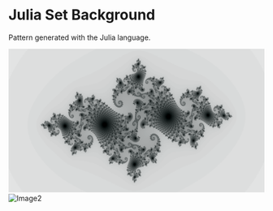 # Julia Set Background

Pattern generated with the Julia language.

![Image1](julia.png?raw=true)
![Image2](julia_dark.jpeg?raw=true)
